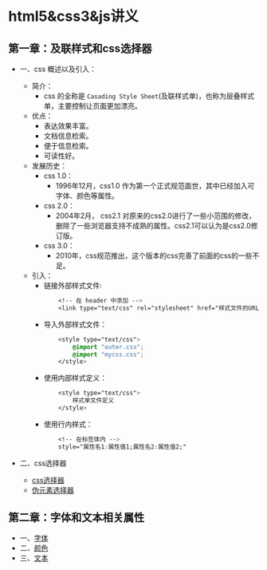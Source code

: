 # html5&css3&js讲义
## 第一章：及联样式和css选择器
- 一、css 概述以及引入：
    - 简介：
        - css 的全称是 `Casading Style Sheet`(及联样式单)，也称为层叠样式单，主要控制让页面更加漂亮。
    - 优点：
        - 表达效果丰富。
        - 文档信息检索。
        - 便于信息检索。
        - 可读性好。
    - 发展历史：
        - css 1.0：
            - 1996年12月，css1.0 作为第一个正式规范面世，其中已经加入可字体、颜色等属性。
        - css 2.0：
            - 2004年2月， css2.1 对原来的css2.0进行了一些小范围的修改，删除了一些浏览器支持不成熟的属性。css2.1可以认为是css2.0修订版。
        - css 3.0：
            - 2010年，css规范推出，这个版本的css完善了前面的css的一些不足。
    - 引入：
        - 链接外部样式文件:
            ```css
                <!-- 在 header 中添加 -->
                <link type="text/css" rel="stylesheet" href="样式文件的URL"/>
            ```
        - 导入外部样式文件：
            ```css
                <style type="text/css">
                    @import "outer.css";
                    @import "mycss.css";
                </style>
            ```
        - 使用内部样式定义：
            ```css
                <style type="text/css">
                    样式单文件定义
                </style>  
            ```
        - 使用行内样式：
            ```css
                <!-- 在标签体内 -->
                style="属性名1:属性值1;属性名2:属性值2;"
            ```

- 二、css选择器
    - [css选择器](./selector.md)
    - [伪元素选择器](./pseudo.selector.md)

## 第二章：字体和文本相关属性
- 一、[字体](./typeface.md)
- 二、[颜色](./color.md)
- 三、[文本](./text.md)